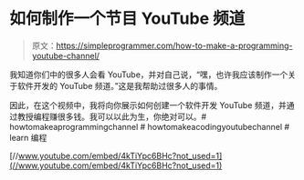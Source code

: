 # 如何制作一个节目 YouTube 频道

> 原文：<https://simpleprogrammer.com/how-to-make-a-programming-youtube-channel/>

我知道你们中的很多人会看 YouTube，并对自己说，“嘿，也许我应该制作一个关于软件开发的 YouTube 频道。”这是我帮助过很多人的事情。

因此，在这个视频中，我将向你展示如何创建一个软件开发 YouTube 频道，并通过教授编程赚很多钱。我可以以此为生，你绝对可以。# howtomakeaprogrammingchannel # howtomakeacodingyoutubechannel # learn 编程

[//www.youtube.com/embed/4kTiYpc6BHc?not_used=1](//www.youtube.com/embed/4kTiYpc6BHc?not_used=1)